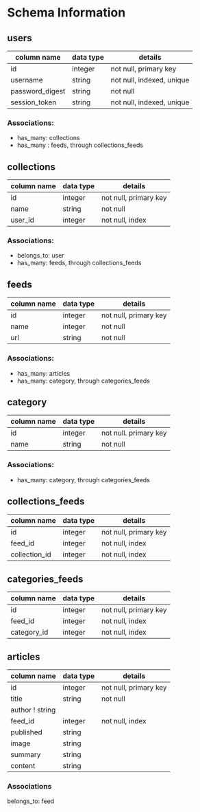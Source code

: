# Schema Information

## users
column name     | data type | details
----------------|-----------|-----------------------
id              | integer   | not null, primary key
username        | string    | not null, indexed, unique
password_digest | string    | not null
session_token   | string    | not null, indexed, unique

### Associations:
  * has_many: collections
  * has_many : feeds, through collections_feeds

## collections
column name     | data type | details
----------------|-----------|-----------------------
id              | integer   | not null, primary key
name            | string    | not null
user_id         | integer   | not null, index

### Associations:
  * belongs_to: user
  * has_many: feeds, through collections_feeds

## feeds
column name     | data type | details
----------------|-----------|-----------------------
id              | integer   | not null, primary key
name            | integer   | not null
url             | string    | not null

### Associations:
  * has_many: articles
  * has_many: category, through categories_feeds

## category
column name     | data type | details
----------------|-----------|-----------------------
id              | integer   | not null. primary key
name            | string    | not null

### Associations:
  * has_many: category, through categories_feeds

## collections_feeds
column name     | data type | details
----------------|-----------|-----------------------
id              | integer   | not null, primary key
feed_id         | integer   | not null, index
collection_id   | integer   | not null, index

## categories_feeds
column name     | data type | details
----------------|-----------|-----------------------
id              | integer   | not null, primary key
feed_id         | integer   | not null, index
category_id     | integer   | not null, index

## articles
column name     | data type | details
----------------|-----------|-----------------------
id              | integer   | not null, primary key
title           | string    | not null
author          ! string    |
feed_id         | integer   | not null, index
published       | string    |
image           | string    |
summary         | string
content         | string
### Associations
  belongs_to: feed
